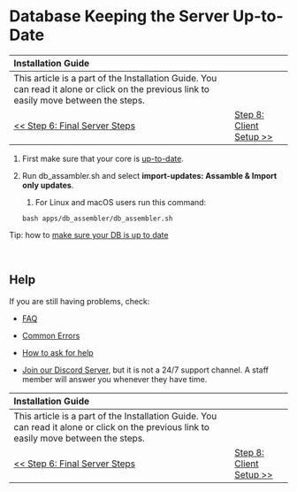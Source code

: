 # Database Keeping the Server Up-to-Date

| Installation Guide | |
| :- | :- |
| This article is a part of the Installation Guide. You can read it alone or click on the previous link to easily move between the steps. |
| [<< Step 6: Final Server Steps](final-server-steps.md) | [Step 8: Client Setup >>](client-setup.md) |

1. First make sure that your core is [up-to-date](keeping-the-server-up-to-date.md).

1. Run db_assambler.sh and select **import-updates: Assamble & Import only updates**.
    
    1. For Linux and macOS users run this command:
    
    ```
    bash apps/db_assembler/db_assembler.sh
    ```

Tip: how to [make sure your DB is up to date](https://stackoverflow.com/questions/55282167/how-to-make-sure-that-the-db-is-up-to-date)

<br>

## Help

If you are still having problems, check:

* [FAQ](faq.md)

* [Common Errors](common-errors.md)

* [How to ask for help](how-to-ask-for-help.md)

* [Join our Discord Server](https://discord.gg/gkt4y2x), but it is not a 24/7 support channel. A staff member will answer you whenever they have time.

| Installation Guide | |
| :- | :- |
| This article is a part of the Installation Guide. You can read it alone or click on the previous link to easily move between the steps. |
| [<< Step 6: Final Server Steps](final-server-steps.md) | [Step 8: Client Setup >>](client-setup.md) |
